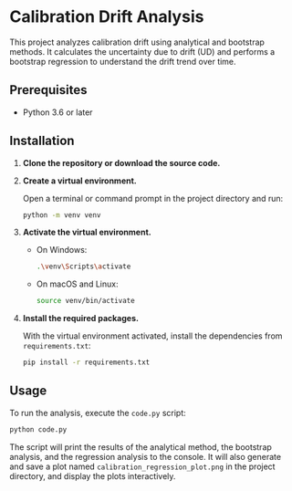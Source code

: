 # Calibration Drift Analysis

This project analyzes calibration drift using analytical and bootstrap methods. It calculates the uncertainty due to drift (UD) and performs a bootstrap regression to understand the drift trend over time.

## Prerequisites

- Python 3.6 or later

## Installation

1. **Clone the repository or download the source code.**

2. **Create a virtual environment.**

   Open a terminal or command prompt in the project directory and run:

   ```bash
   python -m venv venv
   ```

3. **Activate the virtual environment.**

   - On Windows:
     ```bash
     .\venv\Scripts\activate
     ```

   - On macOS and Linux:
     ```bash
     source venv/bin/activate
     ```

4. **Install the required packages.**

   With the virtual environment activated, install the dependencies from `requirements.txt`:

   ```bash
   pip install -r requirements.txt
   ```

## Usage

To run the analysis, execute the `code.py` script:

```bash
python code.py
```

The script will print the results of the analytical method, the bootstrap analysis, and the regression analysis to the console. It will also generate and save a plot named `calibration_regression_plot.png` in the project directory, and display the plots interactively.
